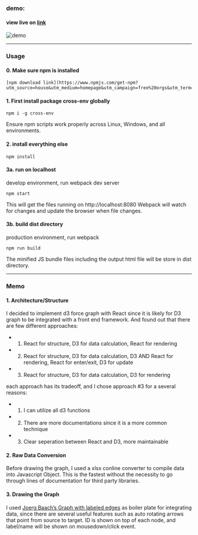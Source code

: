 
### demo:

#### view live on [link](d3-forcegraph.surge.sh)


![demo](https://github.com/yuchiu/D3-Directed-Graph/blob/master/demo.gif)

****************************************

### Usage 

#### 0. Make sure npm is installed

```
[npm download link](https://www.npmjs.com/get-npm?utm_source=house&utm_medium=homepage&utm_campaign=free%20orgs&utm_term=Install%20npm)

```

#### 1. First install package cross-env globally

```
npm i -g cross-env

```
Ensure npm scripts work properly across Linux, Windows, and all environments.

#### 2. install everything else

```
npm install

```

#### 3a. run on localhost
develop environment, run webpack dev server

```
npm start

```
This will get the files running on http://localhost:8080
Webpack will watch for changes and update the browser when file changes.

#### 3b. build dist directory
production environment, run webpack

```
npm run build

```
The minified JS bundle files including the output html file will be store in dist directory.

***********************************
### Memo

#### 1. Architecture/Structure
I decided to implement d3 force graph with React since it is likely for D3 graph to be integrated with a front end framework. And found out that there are few different approaches:
- 1. React for structure, D3 for data calculation, React for rendering
- 2. React for structure, D3 for data calculation, D3 AND React for rendering, React for enter/exit, D3 for update
- 3. React for structure, D3 for data calculation, D3 for rendering

each approach has its tradeoff, and I chose approach #3 for a several reasons:
- 1. I can utilize all d3 functions
- 2. There are more documentations since it is a more common technique
- 3. Clear seperation between React and D3, more maintainable

#### 2. Raw Data Conversion
Before drawing the graph, I used a xlsx conline converter to compile data into Javascript Object. This is the fastest without the necessity to go through lines of documentation for third party libraries.

#### 3. Drawing the Graph
I used [Joerg Baach’s Graph with labeled edges](http://bl.ocks.org/jhb/5955887) as boiler plate for integrating data, since there are several useful features such as auto rotating arrows that point from source to target. ID is shown on top of each node, and label/name will be shown on mousedown/click event.
